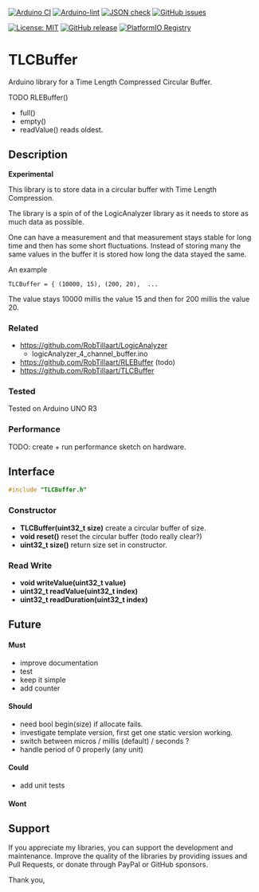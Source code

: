 
[![Arduino CI](https://github.com/RobTillaart/TLCBuffer/workflows/Arduino%20CI/badge.svg)](https://github.com/marketplace/actions/arduino_ci)
[![Arduino-lint](https://github.com/RobTillaart/TLCBuffer/actions/workflows/arduino-lint.yml/badge.svg)](https://github.com/RobTillaart/TLCBuffer/actions/workflows/arduino-lint.yml)
[![JSON check](https://github.com/RobTillaart/TLCBuffer/actions/workflows/jsoncheck.yml/badge.svg)](https://github.com/RobTillaart/TLCBuffer/actions/workflows/jsoncheck.yml)
[![GitHub issues](https://img.shields.io/github/issues/RobTillaart/TLCBuffer.svg)](https://github.com/RobTillaart/TLCBuffer/issues)

[![License: MIT](https://img.shields.io/badge/license-MIT-green.svg)](https://github.com/RobTillaart/TLCBuffer/blob/master/LICENSE)
[![GitHub release](https://img.shields.io/github/release/RobTillaart/TLCBuffer.svg?maxAge=3600)](https://github.com/RobTillaart/TLCBuffer/releases)
[![PlatformIO Registry](https://badges.registry.platformio.org/packages/robtillaart/library/TLCBuffer.svg)](https://registry.platformio.org/libraries/robtillaart/TLCBuffer)


# TLCBuffer

Arduino library for a Time Length Compressed Circular Buffer.

TODO RLEBuffer()
- full()
- empty()
- readValue() reads oldest.


## Description

**Experimental**

This library is to store data in a circular buffer with Time Length Compression.

The library is a spin of of the LogicAnalyzer library as it needs to store as much
data as possible.

One can have a measurement and that measurement stays stable for long time and then
has some short fluctuations. Instead of storing many the same values in the buffer
it is stored how long the data stayed the same.

An example

```
TLCBuffer = { (10000, 15), (200, 20),  ...
```
The value stays 10000 millis the value 15 and then for 200 millis the value 20.



### Related

- https://github.com/RobTillaart/LogicAnalyzer
  - logicAnalyzer_4_channel_buffer.ino
- https://github.com/RobTillaart/RLEBuffer (todo)
- https://github.com/RobTillaart/TLCBuffer


### Tested

Tested on Arduino UNO R3


### Performance

TODO: create + run performance sketch on hardware.


## Interface

```cpp
#include "TLCBuffer.h"
```

### Constructor

- **TLCBuffer(uint32_t size)** create a circular buffer of size.
- **void reset()** reset the circular buffer (todo really clear?)
- **uint32_t size()** return size set in constructor.

### Read Write

- **void writeValue(uint32_t value)**
- **uint32_t readValue(uint32_t index)**
- **uint32_t readDuration(uint32_t index)**


## Future

#### Must

- improve documentation
- test
- keep it simple
- add counter 


#### Should

- need bool begin(size) if allocate fails.
- investigate template version, first get one static version working.
- switch between micros / millis (default) / seconds ?
- handle period of 0 properly (any unit)


#### Could

- add unit tests

#### Wont


## Support

If you appreciate my libraries, you can support the development and maintenance.
Improve the quality of the libraries by providing issues and Pull Requests, or
donate through PayPal or GitHub sponsors.

Thank you,


